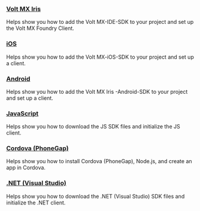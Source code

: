 
### [Volt MX Iris](voltmx_foundry_user_guide/Content/VoltMXStudio/Installing_VoltMXJS_SDK.md)
Helps show you how to add the Volt MX-IDE-SDK to your project and set up the Volt MX Foundry Client.

### [iOS](voltmx_foundry_user_guide/Content/iOS/Installing.md)
Helps show you how to add the Volt MX-iOS-SDK to your project and set up a client.

### [Android](voltmx_foundry_user_guide/Content/Android/Installing_Android_SDK.md)
Helps show you how to add the Volt MX Iris -Android-SDK to your project and set up a client.

### [JavaScript](voltmx_foundry_user_guide/Content/JS/Installing_JS_SDK.md)
Helps show you how to download the JS SDK files and initialize the JS client.

### [Cordova (PhoneGap)](voltmx_foundry_user_guide/Content/PhoneGap/Installing_PhoneGap_SDK.md)
Helps show you how to install Cordova (PhoneGap), Node.js, and create an app in Cordova.

### [.NET (Visual Studio)](voltmx_foundry_user_guide/Content/Windows/Installing_Windows_SDK.md)
Helps show you how to download the .NET (Visual Studio) SDK files and initialize the .NET client.
